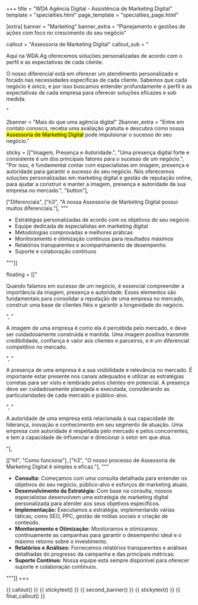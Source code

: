 +++
title = "WDA Agência Digital - Assistência de Marketing Digital"
template = "specialties.html"
page_template = "specialties_page.html"

[extra]
banner = "Marketing"
banner_extra = "Planejamento e gestões de ações com foco no crescimento do seu negócio"

callout = "Assessoria de Marketing Digital"
callout_sub = "<p>Aqui na WDA.Ag oferecemos soluções personalizadas de acordo com o perfil e as expectativas de cada cliente.</p><p>O nosso diferencial está em oferecer um atendimento personalizado e focado nas necessidades específicas de cada cliente. Sabemos que cada negócio é único, e por isso buscamos entender profundamente o perfil e as expectativas de cada empresa para oferecer soluções eficazes e sob medida.</p>"

2banner = "Mais do que uma agência digital"
2banner_extra = "Entre em contato conosco, receba uma avaliação gratuita e descubra como nossa <mark>Assessoria de Marketing Digital</mark> pode impulsionar o sucesso do seu negócio."


sticky = [["Imagem, Presença e Autoridade.", 
"Uma presença digital forte e consistente é um dos principais fatores para o sucesso de um negócio.", 
"Por isso, é fundamental contar com especialistas em imagem, presença e autoridade para garantir o sucesso do seu negócio. Nós oferecemos soluções personalizadas em marketing digital e gestão de reputação online, para ajudar a construir e manter a imagem, presença e autoridade da sua empresa no mercado.", 
"button"],

["Diferenciais", ["h3", "A nossa Assessoria de Marketing Digital possui muitos diferenciais."], """
<ul>
  <li>Estratégias personalizadas de acordo com os objetivos do seu negócio</li>
  <li>Equipe dedicada de especialistas em marketing digital</li>
  <li>Metodologias comprovadas e melhores práticas</li>
  <li>Monitoramento e otimização contínuos para resultados máximos</li>
  <li>Relatórios transparentes e acompanhamento de desempenho</li>
  <li>Suporte e colaboração contínuos</li>
</ul>"""]]


floating = [["<p>Quando falamos em sucesso de um negócio, é essencial compreender a importância da imagem, presença e autoridade. Esses elementos são fundamentais para consolidar a reputação de uma empresa no mercado, construir uma base de clientes fiéis e garantir a longevidade do negócio.</p>", 
"<p>A imagem de uma empresa é como ela é percebida pelo mercado, e deve ser cuidadosamente construída e mantida. Uma imagem positiva transmite credibilidade, confiança e valor aos clientes e parceiros, e é um diferencial competitivo no mercado.</p>", 
"<p>A presença de uma empresa é a sua visibilidade e relevância no mercado. É importante estar presente nos canais adequados e utilizar as estratégias corretas para ser visto e lembrado pelos clientes em potencial. A presença deve ser cuidadosamente planejada e executada, considerando as particularidades de cada mercado e público-alvo.</p>", 
"<p>A autoridade de uma empresa está relacionada à sua capacidade de liderança, inovação e conhecimento em seu segmento de atuação. Uma empresa com autoridade é respeitada pelo mercado e pelos concorrentes, e tem a capacidade de influenciar e direcionar o setor em que atua.</p>"],

[["h1", "Como funciona"], ["h3", "O nosso processo de Assessoria de Marketing Digital é simples e eficaz."], 
"""
<ul>
  <li><strong>Consulta:</strong> Começamos com uma consulta detalhada para entender os objetivos do seu negócio, público-alvo e esforços de marketing atuais.</li>
  <li><strong>Desenvolvimento da Estratégia:</strong> Com base na consulta, nossos especialistas desenvolvem uma estratégia de marketing digital personalizada para atender aos seus objetivos específicos.</li>
  <li><strong>Implementação:</strong> Executamos a estratégia, implementando várias táticas, como SEO, PPC, gestão de mídias sociais e criação de conteúdo.</li>
  <li><strong>Monitoramento e Otimização:</strong> Monitoramos e otimizamos continuamente as campanhas para garantir o desempenho ideal e o máximo retorno sobre o investimento.</li>
  <li><strong>Relatórios e Análises:</strong> Fornecemos relatórios transparentes e análises detalhadas do progresso da campanha e das principais métricas.</li>
  <li><strong>Suporte Contínuo:</strong> Nossa equipe está sempre disponível para oferecer suporte e colaboração contínuos.</li>
</ul>
"""]]
+++

{{ callout() }}
{{ stickytext() }}
{{ second_banner() }}
{{ stickytext() }}
{{ final_callout() }}
